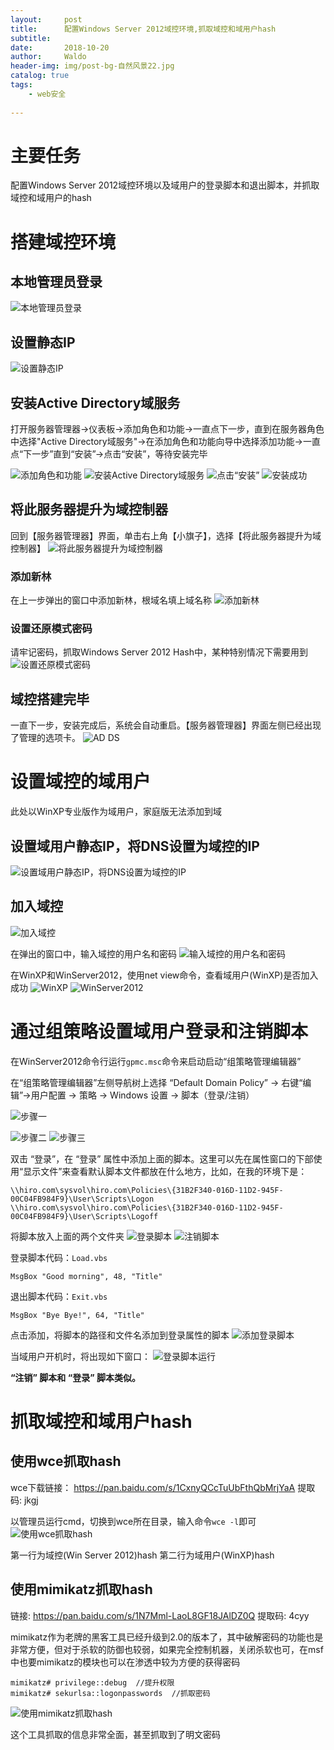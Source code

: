 ```yaml
---
layout:     post
title:      配置Windows Server 2012域控环境,抓取域控和域用户hash
subtitle:   
date:       2018-10-20
author:     Waldo
header-img: img/post-bg-自然风景22.jpg
catalog: true
tags:
    - web安全 
    
---
```



# 主要任务
配置Windows Server 2012域控环境以及域用户的登录脚本和退出脚本，并抓取域控和域用户的hash

# 搭建域控环境
## 本地管理员登录
![本地管理员登录](https://upload-images.jianshu.io/upload_images/7216746-a9282e15807d3d32.png?imageMogr2/auto-orient/strip%7CimageView2/2/w/1240)

## 设置静态IP
![设置静态IP](https://upload-images.jianshu.io/upload_images/7216746-790c97579d0aee5a.png?imageMogr2/auto-orient/strip%7CimageView2/2/w/1240)

## 安装Active Directory域服务
打开服务器管理器->仪表板->添加角色和功能->一直点下一步，直到在服务器角色中选择"Active Directory域服务"->在添加角色和功能向导中选择添加功能->一直点“下一步”直到“安装”->点击“安装”，等待安装完毕

![添加角色和功能](https://upload-images.jianshu.io/upload_images/7216746-4990541a8b85e524.png?imageMogr2/auto-orient/strip%7CimageView2/2/w/1240)
![安装Active Directory域服务](https://upload-images.jianshu.io/upload_images/7216746-4e6e1c5843f00164.png?imageMogr2/auto-orient/strip%7CimageView2/2/w/1240)
![点击“安装”](https://upload-images.jianshu.io/upload_images/7216746-d5c52672a2c26e3e.png?imageMogr2/auto-orient/strip%7CimageView2/2/w/1240)
![安装成功](https://upload-images.jianshu.io/upload_images/7216746-a807d711df829a9d.png?imageMogr2/auto-orient/strip%7CimageView2/2/w/1240)

## 将此服务器提升为域控制器
回到【服务器管理器】界面，单击右上角【小旗子】，选择【将此服务器提升为域控制器】
![将此服务器提升为域控制器](https://upload-images.jianshu.io/upload_images/7216746-d2172fa84a2b0550.png?imageMogr2/auto-orient/strip%7CimageView2/2/w/1240)

### 添加新林
在上一步弹出的窗口中添加新林，根域名填上域名称
![添加新林](https://upload-images.jianshu.io/upload_images/7216746-9683df070afe938e.png?imageMogr2/auto-orient/strip%7CimageView2/2/w/1240)


### 设置还原模式密码
请牢记密码，抓取Windows Server 2012 Hash中，某种特别情况下需要用到
![设置还原模式密码](https://upload-images.jianshu.io/upload_images/7216746-5574e07caab00bcd.png?imageMogr2/auto-orient/strip%7CimageView2/2/w/1240)

## 域控搭建完毕
一直下一步，安装完成后，系统会自动重启。【服务器管理器】界面左侧已经出现了管理的选项卡。
![AD DS](https://upload-images.jianshu.io/upload_images/7216746-682f3e288497b890.png?imageMogr2/auto-orient/strip%7CimageView2/2/w/1240)

# 设置域控的域用户
此处以WinXP专业版作为域用户，家庭版无法添加到域

## 设置域用户静态IP，将DNS设置为域控的IP
![设置域用户静态IP，将DNS设置为域控的IP](https://upload-images.jianshu.io/upload_images/7216746-0b151bdbfdb93af2.png?imageMogr2/auto-orient/strip%7CimageView2/2/w/1240)

## 加入域控
![加入域控](https://upload-images.jianshu.io/upload_images/7216746-25b89be450ea8a26.png?imageMogr2/auto-orient/strip%7CimageView2/2/w/1240)

在弹出的窗口中，输入域控的用户名和密码
![输入域控的用户名和密码](https://upload-images.jianshu.io/upload_images/7216746-a691ad5d8a5f5e1d.png?imageMogr2/auto-orient/strip%7CimageView2/2/w/1240)

在WinXP和WinServer2012，使用net view命令，查看域用户(WinXP)是否加入成功
![WinXP](https://upload-images.jianshu.io/upload_images/7216746-196a918233eeb457.png?imageMogr2/auto-orient/strip%7CimageView2/2/w/1240)
![WinServer2012](https://upload-images.jianshu.io/upload_images/7216746-d0fce06d29155c47.png?imageMogr2/auto-orient/strip%7CimageView2/2/w/1240)

# 通过组策略设置域用户登录和注销脚本
在WinServer2012命令行运行```gpmc.msc```命令来启动启动“组策略管理编辑器”

在“组策略管理编辑器”左侧导航树上选择 “Default Domain Policy” -> 右键“编辑”->用户配置 -> 策略 -> Windows 设置 -> 脚本（登录/注销）

![步骤一](https://upload-images.jianshu.io/upload_images/7216746-0de13200ed81a9db.png?imageMogr2/auto-orient/strip%7CimageView2/2/w/1240)

![步骤二](https://upload-images.jianshu.io/upload_images/7216746-02c6bb0478cebcee.png?imageMogr2/auto-orient/strip%7CimageView2/2/w/1240)
![步骤三](https://upload-images.jianshu.io/upload_images/7216746-1f13107306c4d958.png?imageMogr2/auto-orient/strip%7CimageView2/2/w/1240)

双击 “登录”，在 “登录” 属性中添加上面的脚本。这里可以先在属性窗口的下部使用“显示文件”来查看默认脚本文件都放在什么地方，比如，在我的环境下是：
```
\\hiro.com\sysvol\hiro.com\Policies\{31B2F340-016D-11D2-945F-00C04FB984F9}\User\Scripts\Logon
\\hiro.com\sysvol\hiro.com\Policies\{31B2F340-016D-11D2-945F-00C04FB984F9}\User\Scripts\Logoff
```

将脚本放入上面的两个文件夹
![登录脚本](https://upload-images.jianshu.io/upload_images/7216746-424ee10992112ccd.png?imageMogr2/auto-orient/strip%7CimageView2/2/w/1240)
![注销脚本](https://upload-images.jianshu.io/upload_images/7216746-a61277419e048e55.png?imageMogr2/auto-orient/strip%7CimageView2/2/w/1240)

登录脚本代码：```Load.vbs```
```
MsgBox "Good morning", 48, "Title"
```
退出脚本代码：```Exit.vbs```
```
MsgBox "Bye Bye!", 64, "Title"
```
点击添加，将脚本的路径和文件名添加到登录属性的脚本
![添加登录脚本](https://upload-images.jianshu.io/upload_images/7216746-323cba1ac6aef279.png?imageMogr2/auto-orient/strip%7CimageView2/2/w/1240)

当域用户开机时，将出现如下窗口：
![登录脚本运行](https://upload-images.jianshu.io/upload_images/7216746-ce972373ca8f4b0c.png?imageMogr2/auto-orient/strip%7CimageView2/2/w/1240)

**“注销” 脚本和 “登录” 脚本类似。**

# 抓取域控和域用户hash
## 使用wce抓取hash
wce下载链接：
https://pan.baidu.com/s/1CxnyQCcTuUbFthQbMrjYaA 提取码: jkgj

以管理员运行cmd，切换到wce所在目录，输入命令```wce -l```即可
![使用wce抓取hash](https://upload-images.jianshu.io/upload_images/7216746-737070b7dc69546d.png?imageMogr2/auto-orient/strip%7CimageView2/2/w/1240)

第一行为域控(Win Server 2012)hash
第二行为域用户(WinXP)hash

## 使用mimikatz抓取hash
链接: https://pan.baidu.com/s/1N7Mml-LaoL8GF18JAlDZ0Q 提取码: 4cyy

mimikatz作为老牌的黑客工具已经升级到2.0的版本了，其中破解密码的功能也是非常方便，但对于杀软的防御也较弱，如果完全控制机器，关闭杀软也可，在msf中也要mimikatz的模块也可以在渗透中较为方便的获得密码

```
mimikatz# privilege::debug  //提升权限
mimikatz# sekurlsa::logonpasswords  //抓取密码
```

![使用mimikatz抓取hash](https://upload-images.jianshu.io/upload_images/7216746-7e785ea4d8b831de.png?imageMogr2/auto-orient/strip%7CimageView2/2/w/1240)

这个工具抓取的信息非常全面，甚至抓取到了明文密码
